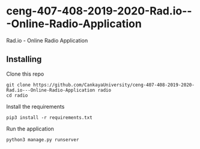 # ceng-407-408-2019-2020-Rad.io---Online-Radio-Application
Rad.io - Online Radio Application


## Installing

Clone this repo
```
git clone https://github.com/CankayaUniversity/ceng-407-408-2019-2020-Rad.io---Online-Radio-Application radio
cd radio
```
Install the requirements
```
pip3 install -r requirements.txt
```
Run the application
```
python3 manage.py runserver
```
